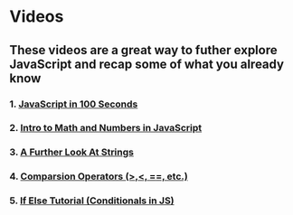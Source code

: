 <h1>Videos</h1>
<h2>These videos are a great way to futher explore JavaScript and recap some of what you already know</h2>
<h3>1. <a href="https://www.youtube.com/watch?v=DHjqpvDnNGE">JavaScript in 100 Seconds</a></h3>
<h3>2. <a href="https://www.youtube.com/watch?v=1qm_SSLunkw">Intro to Math and Numbers in JavaScript</a></h3>
<h3>3. <a href="https://www.youtube.com/watch?v=BZiPQ6DejwA">A Further Look At Strings</a></h3>
<h3>4. <a href="https://www.youtube.com/watch?v=Re-J9ydyuO8">Comparsion Operators (>,<, ==, etc.)</a></h3>
<h3>5. <a href="https://www.youtube.com/watch?v=IsG4Xd6LlsM">If Else Tutorial (Conditionals in JS) </a></h3>
